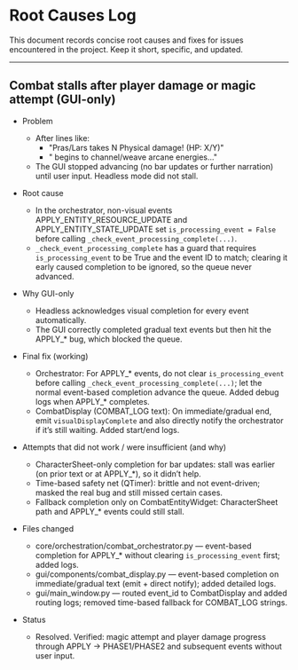 # Root Causes Log

This document records concise root causes and fixes for issues encountered in the project. Keep it short, specific, and updated.

---

## Combat stalls after player damage or magic attempt (GUI-only)

- Problem
  - After lines like:
    - "Pras/Lars takes N Physical damage! (HP: X/Y)"
    - "<Player> begins to channel/weave arcane energies..."
  - The GUI stopped advancing (no bar updates or further narration) until user input. Headless mode did not stall.

- Root cause
  - In the orchestrator, non-visual events APPLY_ENTITY_RESOURCE_UPDATE and APPLY_ENTITY_STATE_UPDATE set `is_processing_event = False` before calling `_check_event_processing_complete(...)`.
  - `_check_event_processing_complete` has a guard that requires `is_processing_event` to be True and the event ID to match; clearing it early caused completion to be ignored, so the queue never advanced.

- Why GUI-only
  - Headless acknowledges visual completion for every event automatically.
  - The GUI correctly completed gradual text events but then hit the APPLY_* bug, which blocked the queue.

- Final fix (working)
  - Orchestrator: For APPLY_* events, do not clear `is_processing_event` before calling `_check_event_processing_complete(...)`; let the normal event-based completion advance the queue. Added debug logs when APPLY_* completes.
  - CombatDisplay (COMBAT_LOG text): On immediate/gradual end, emit `visualDisplayComplete` and also directly notify the orchestrator if it’s still waiting. Added start/end logs.

- Attempts that did not work / were insufficient (and why)
  - CharacterSheet-only completion for bar updates: stall was earlier (on prior text or at APPLY_*), so it didn’t help.
  - Time-based safety net (QTimer): brittle and not event-driven; masked the real bug and still missed certain cases.
  - Fallback completion only on CombatEntityWidget: CharacterSheet path and APPLY_* events could still stall.

- Files changed
  - core/orchestration/combat_orchestrator.py — event-based completion for APPLY_* without clearing `is_processing_event` first; added logs.
  - gui/components/combat_display.py — event-based completion on immediate/gradual text (emit + direct notify); added detailed logs.
  - gui/main_window.py — routed event_id to CombatDisplay and added routing logs; removed time-based fallback for COMBAT_LOG strings.

- Status
  - Resolved. Verified: magic attempt and player damage progress through APPLY → PHASE1/PHASE2 and subsequent events without user input.

